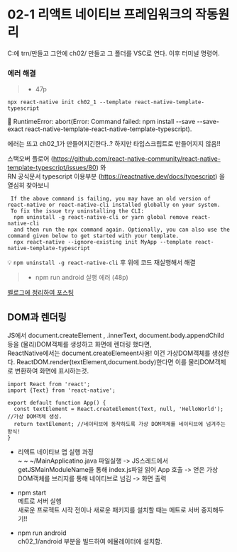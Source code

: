 # 02-1 리액트 네이티브 프레임워크의 작동원리

C:에 trn/만들고 그안에 ch02/ 만들고 그 폴더를 VSC로 연다.
이후 터미널 명령어.

### 에러 해결
> * 47p

`npx react-native init ch02_1 --template react-native-template-typescript`

🚨 RuntimeError: abort(Error: Command failed: npm install --save --save-exact react-native-template-react-native-template-typescript).
  
 에러는 뜨고 ch02_1가 만들어지긴한다..? 하지만 타입스크립트로 만들어지지 않음!!

스택오버 플로어 (https://github.com/react-native-community/react-native-template-typescript/issues/80) 와 <br/>
RN 공식문서 typescript 이용부분 (https://reactnative.dev/docs/typescript) 을 열심히 찾아보니 <br/>

     If the above command is failing, you may have an old version of react-native or react-native-cli installed globally on your system.
     To fix the issue try uninstalling the CLI:
      npm uninstall -g react-native-cli or yarn global remove react-native-cli
      and then run the npx command again. Optionally, you can also use the command given below to get started with your template.
      npx react-native --ignore-existing init MyApp --template react-native-template-typescript
💡 `npm uninstall -g react-native-cli` 후 위에 코드 재실행해서 해결

> * npm run android 실행 에러 (48p)

[벨로그에 정리하여 포스팅](https://velog.io/@yejinleee/ReactNative-npm-run-android-%EC%97%90%EB%9F%AC-3bc3vxra)


## DOM과 렌더링

JS에서 document.createElement , .innerText, document.body.appendChild 등을 (물리)DOM객체를 생성하고 화면에 렌더링 했다면,<br/>
ReactNative에서는 document.createElemeent사용! 이건 가상DOM객체를 생성한다.
ReactDOM.render(textElement,document.body)한다면 이를 물리DOM객체로 변환하여 화면에 표시하는것.

```
import React from 'react';
import {Text} from 'react-native';

export default function App() {
  const textElement = React.createElement(Text, null, 'HelloWorld'); //가상 DOM객체 생성.
  return textElement; //네이티브에 동작하도록 가상 DOM객체를 네이티브에 넘겨주는 방식!
}
```

* 리액트 네이티브 앱 실행 과정 <br/>
~ ~ ~/MainApplicatino.java 파일실행 -> JS스레드에서 getJSMainModuleName을 통해 index.js파일 읽어 App 호출 -> 얻은 가상 DOM객체를 브리지를 통해 네이티브로 넘김 -> 화면 출력

* npm start <br/>
메트로 서버 실행 <br/>
새로운 프로젝트 시작 전이나 새로운 패키지를 설치할 때는 메트로 서버 중지해두기!!

* npm run android <br/>
ch02_1/android 부분을 빌드하여 에뮬레이터에 설치함.

<br/>


